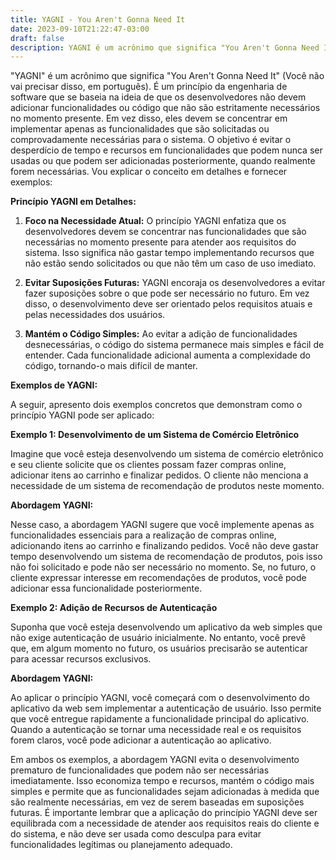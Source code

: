 ```yaml
---
title: YAGNI - You Aren't Gonna Need It
date: 2023-09-10T21:22:47-03:00
draft: false
description: YAGNI é um acrônimo que significa "You Aren't Gonna Need It" (Você não vai precisar disso, em português). É um princípio da engenharia de software que se baseia na ideia de que os desenvolvedores não devem adicionar funcionalidades ou código que não são estritamente necessários no momento presente. Em vez disso, eles devem se concentrar em implementar apenas as funcionalidades que são solicitadas ou comprovadamente necessárias para o sistema. O objetivo é evitar o desperdício de tempo e recursos em funcionalidades que podem nunca ser usadas ou que podem ser adicionadas posteriormente, quando realmente forem necessárias.
---
```


"YAGNI" é um acrônimo que significa "You Aren't Gonna Need It" (Você não vai precisar disso, em português). É um princípio da engenharia de software que se baseia na ideia de que os desenvolvedores não devem adicionar funcionalidades ou código que não são estritamente necessários no momento presente. Em vez disso, eles devem se concentrar em implementar apenas as funcionalidades que são solicitadas ou comprovadamente necessárias para o sistema. O objetivo é evitar o desperdício de tempo e recursos em funcionalidades que podem nunca ser usadas ou que podem ser adicionadas posteriormente, quando realmente forem necessárias. Vou explicar o conceito em detalhes e fornecer exemplos:

**Princípio YAGNI em Detalhes:**

1. **Foco na Necessidade Atual:** O princípio YAGNI enfatiza que os desenvolvedores devem se concentrar nas funcionalidades que são necessárias no momento presente para atender aos requisitos do sistema. Isso significa não gastar tempo implementando recursos que não estão sendo solicitados ou que não têm um caso de uso imediato.

2. **Evitar Suposições Futuras:** YAGNI encoraja os desenvolvedores a evitar fazer suposições sobre o que pode ser necessário no futuro. Em vez disso, o desenvolvimento deve ser orientado pelos requisitos atuais e pelas necessidades dos usuários.

3. **Mantém o Código Simples:** Ao evitar a adição de funcionalidades desnecessárias, o código do sistema permanece mais simples e fácil de entender. Cada funcionalidade adicional aumenta a complexidade do código, tornando-o mais difícil de manter.

**Exemplos de YAGNI:**

A seguir, apresento dois exemplos concretos que demonstram como o princípio YAGNI pode ser aplicado:

**Exemplo 1: Desenvolvimento de um Sistema de Comércio Eletrônico**

Imagine que você esteja desenvolvendo um sistema de comércio eletrônico e seu cliente solicite que os clientes possam fazer compras online, adicionar itens ao carrinho e finalizar pedidos. O cliente não menciona a necessidade de um sistema de recomendação de produtos neste momento.

**Abordagem YAGNI:**

Nesse caso, a abordagem YAGNI sugere que você implemente apenas as funcionalidades essenciais para a realização de compras online, adicionando itens ao carrinho e finalizando pedidos. Você não deve gastar tempo desenvolvendo um sistema de recomendação de produtos, pois isso não foi solicitado e pode não ser necessário no momento. Se, no futuro, o cliente expressar interesse em recomendações de produtos, você pode adicionar essa funcionalidade posteriormente.

**Exemplo 2: Adição de Recursos de Autenticação**

Suponha que você esteja desenvolvendo um aplicativo da web simples que não exige autenticação de usuário inicialmente. No entanto, você prevê que, em algum momento no futuro, os usuários precisarão se autenticar para acessar recursos exclusivos.

**Abordagem YAGNI:**

Ao aplicar o princípio YAGNI, você começará com o desenvolvimento do aplicativo da web sem implementar a autenticação de usuário. Isso permite que você entregue rapidamente a funcionalidade principal do aplicativo. Quando a autenticação se tornar uma necessidade real e os requisitos forem claros, você pode adicionar a autenticação ao aplicativo.

Em ambos os exemplos, a abordagem YAGNI evita o desenvolvimento prematuro de funcionalidades que podem não ser necessárias imediatamente. Isso economiza tempo e recursos, mantém o código mais simples e permite que as funcionalidades sejam adicionadas à medida que são realmente necessárias, em vez de serem baseadas em suposições futuras. É importante lembrar que a aplicação do princípio YAGNI deve ser equilibrada com a necessidade de atender aos requisitos reais do cliente e do sistema, e não deve ser usada como desculpa para evitar funcionalidades legítimas ou planejamento adequado.
